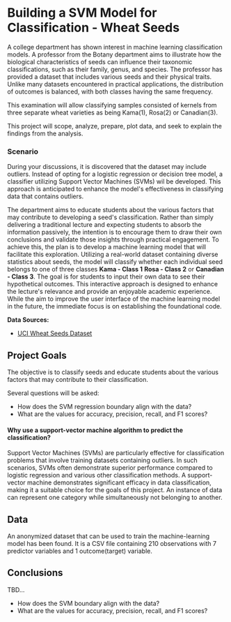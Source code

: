 # Building a SVM Model for Classification - Wheat Seeds
A college department has shown interest in machine learning classification models. A professor from the Botany department aims to illustrate how the biological characteristics of seeds can influence their taxonomic classifications, such as their family, genus, and species. The professor has provided a dataset that includes various seeds and their physical traits. Unlike many datasets encountered in practical applications, the distribution of outcomes is balanced, with both classes having the same frequency. 

This examination will allow classifying  samples consisted of kernels from three separate wheat varieties as being  Kama(1), Rosa(2) or Canadian(3).

This project will scope, analyze, prepare, plot data, and seek to explain the findings from the analysis.

### Scenario
During your discussions, it is discovered that the dataset may include outliers. Instead of opting for a logistic regression or decision tree model, a classifier utilizing Support Vector Machines (SVMs) wil be developed. This approach is anticipated to enhance the model's effectiveness in classifying data that contains outliers.

The department aims to educate students about the various factors that may contribute to developing a seed's classification. Rather than simply delivering a traditional lecture and expecting students to absorb the information passively, the intention is to encourage them to draw their own conclusions and validate those insights through practical engagement. To achieve this, the plan is to develop a machine learning model that will facilitate this exploration. Utilizing a real-world dataset containing diverse statistics about seeds, the model will classify whether each individual seed belongs to one of three classes **Kama - Class 1** **Rosa - Class 2** or **Canadian - Class 3**. The goal is for students to input their own data to see their hypothetical outcomes. This interactive approach is designed to enhance the lecture's relevance and provide an enjoyable academic experience. While the aim to improve the user interface of the machine learning model in the future, the immediate focus is on establishing the foundational code.


**Data Sources:**

- [UCI Wheat Seeds Dataset](https://archive.ics.uci.edu/ml/machine-learning-databases/00236/seeds_dataset.txt)
  

## Project Goals
The objective is to classify seeds and educate students about the various factors that may contribute to their classification. 

Several questions will be asked:

- How does the SVM regression boundary align with the data?
- What are the values for accuracy, precision, recall, and F1 scores?

#### Why use a support-vector machine algorithm to predict the classification?
Support Vector Machines (SVMs) are particularly effective for classification problems that involve training datasets containing outliers. In such scenarios, SVMs often demonstrate superior performance compared to logistic regression and various other classification methods.  A support-vector machine demonstrates significant efficacy in data classification, making it a suitable choice for the goals of this project. An instance of data can represent one category while simultaneously not belonging to another.


## Data
An anonymized dataset that can be used to train the machine-learning model has been found. It is a CSV file containing 210 observations with 7 predictor variables and 1 outcome(target) variable.  


## Conclusions
TBD...

- How does the SVM boundary align with the data?
- What are the values for accuracy, precision, recall, and F1 scores?
